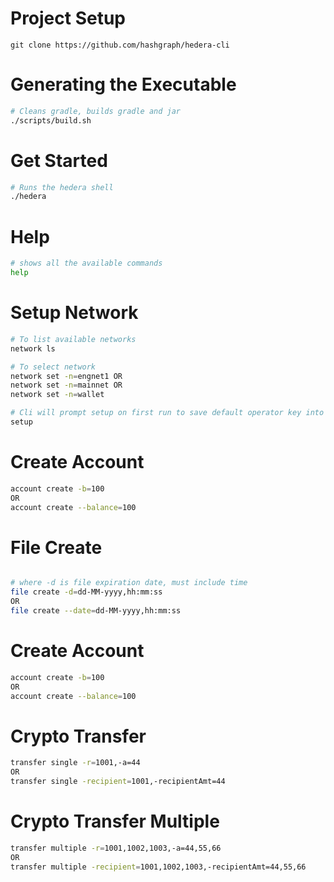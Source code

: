 Project Setup
===

```
git clone https://github.com/hashgraph/hedera-cli
```

Generating the Executable
===

```bash
# Cleans gradle, builds gradle and jar
./scripts/build.sh
```

Get Started
===

```bash
# Runs the hedera shell
./hedera
```


Help
===

```bash
# shows all the available commands
help
```

Setup Network
===

```bash
# To list available networks
network ls

# To select network
network set -n=engnet1 OR
network set -n=mainnet OR
network set -n=wallet

# Cli will prompt setup on first run to save default operator key into ~/.hedera
setup
```

Create Account
===

```bash
account create -b=100 
OR
account create --balance=100
```

File Create
===

```bash

# where -d is file expiration date, must include time
file create -d=dd-MM-yyyy,hh:mm:ss
OR
file create --date=dd-MM-yyyy,hh:mm:ss

```

Create Account
===

```bash
account create -b=100 
OR
account create --balance=100
```

Crypto Transfer
===

```bash
transfer single -r=1001,-a=44 
OR
transfer single -recipient=1001,-recipientAmt=44

```

Crypto Transfer Multiple
===

```bash
transfer multiple -r=1001,1002,1003,-a=44,55,66 
OR
transfer multiple -recipient=1001,1002,1003,-recipientAmt=44,55,66

```